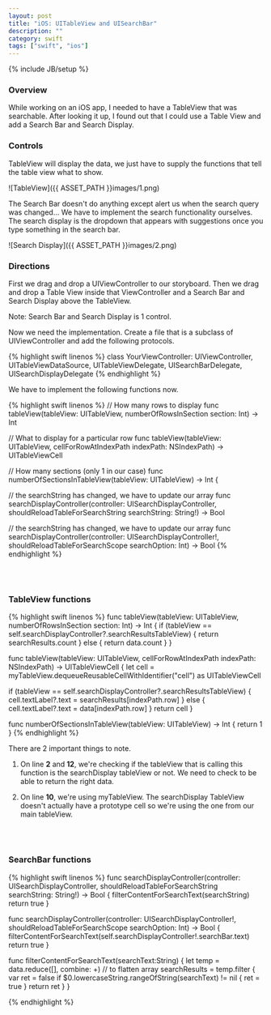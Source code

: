 ```yaml
---
layout: post
title: "iOS: UITableView and UISearchBar"
description: ""
category: swift
tags: ["swift", "ios"]
---
```

{% include JB/setup %}

<!-- Overview -->
<h3>Overview</h3>

While working on an iOS app, I needed to have a TableView that was searchable. After looking it up, I found out that
I could use a Table View and add a Search Bar and Search Display.

<!-- Controls -->
<h3>Controls</h3>

TableView will display the data, we just have to supply the functions that tell the table view what to show.

![TableView]({{ ASSET_PATH }}images/1.png)

The Search Bar doesn't do anything except alert us when the search query was changed... We have to implement
the search functionality ourselves. The search display is the dropdown that appears with suggestions once you type something
in the search bar.

![Search Display]({{ ASSET_PATH }}images/2.png)

<!-- Directions -->
<h3>Directions</h3>

First we drag and drop a UIViewController to our storyboard.
Then we drag and drop a Table View inside that ViewController and a Search Bar and Search Display above the TableView.

Note: Search Bar and Search Display is 1 control.

Now we need the implementation. Create a file that is a subclass of UIViewController and add the following protocols.

<!-- Code -->
{% highlight swift linenos %}
class YourViewController: UIViewController, UITableViewDataSource, UITableViewDelegate, UISearchBarDelegate, UISearchDisplayDelegate
{% endhighlight %}
<!-- END Code -->

We have to implement the following functions now.

<!-- Code -->
{% highlight swift linenos %}
// How many rows to display
func tableView(tableView: UITableView, numberOfRowsInSection section: Int) -> Int

// What to display for a particular row
func tableView(tableView: UITableView, cellForRowAtIndexPath indexPath: NSIndexPath) -> UITableViewCell

// How many sections (only 1 in our case)
func numberOfSectionsInTableView(tableView: UITableView) -> Int {

// the searchString has changed, we have to update our array
func searchDisplayController(controller: UISearchDisplayController, shouldReloadTableForSearchString searchString: String!) -> Bool 

// the searchString has changed, we have to update our array
func searchDisplayController(controller: UISearchDisplayController!, shouldReloadTableForSearchScope searchOption: Int) -> Bool
{% endhighlight %}
<!-- END Code -->

<!-- TableView functions -->
<br/><br/>
<h3>TableView functions</h3>

<!-- Code -->
{% highlight swift linenos %}
func tableView(tableView: UITableView, numberOfRowsInSection section: Int) -> Int {
  if (tableView == self.searchDisplayController?.searchResultsTableView) {
      return searchResults.count
  } else {
      return data.count
  }
}

func tableView(tableView: UITableView, cellForRowAtIndexPath indexPath: NSIndexPath) -> UITableViewCell {
  let cell = myTableView.dequeueReusableCellWithIdentifier("cell") as UITableViewCell
        
  if (tableView == self.searchDisplayController?.searchResultsTableView) {
      cell.textLabel?.text = searchResults[indexPath.row]
  } else {
      cell.textLabel?.text = data[indexPath.row]
  }
  return cell
}

func numberOfSectionsInTableView(tableView: UITableView) -> Int {
  return 1
}
{% endhighlight %}
<!-- END Code -->


There are 2 important things to note. 

1. On line **2** and **12**, we're checking if the tableView that is calling
this function is the searchDisplay tableView or not. We need to check to be able to return the right data.

2. On line **10**, we're using myTableView. The searchDisplay TableView doesn't actually have a prototype cell so we're using
the one from our main tableView.

<!-- SearchBar functions -->
<br/><br/>
<h3>SearchBar functions</h3>

<!-- Code -->
{% highlight swift linenos %}
func searchDisplayController(controller: UISearchDisplayController, shouldReloadTableForSearchString searchString: String!) -> Bool {
  filterContentForSearchText(searchString)
  return true
}

func searchDisplayController(controller: UISearchDisplayController!, shouldReloadTableForSearchScope searchOption: Int) -> Bool {
  filterContentForSearchText(self.searchDisplayController!.searchBar.text)
  return true
}

func filterContentForSearchText(searchText:String) {
    let temp = data.reduce([], combine: +) // to flatten array
    searchResults = temp.filter {
        var ret = false
        if $0.lowercaseString.rangeOfString(searchText) != nil {
            ret = true
        }
        return ret
    }
}

{% endhighlight %}
<!-- END Code -->